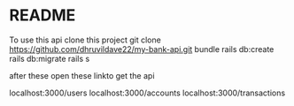 # README

To use this api clone this project
git clone https://github.com/dhruvildave22/my-bank-api.git
bundle
rails db:create
rails db:migrate
rails s 

after these open these linkto get the api

localhost:3000/users
localhost:3000/accounts
localhost:3000/transactions

